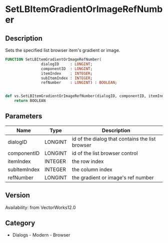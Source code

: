 # SetLBItemGradientOrImageRefNumber

## Description
Sets the specified list browser item's gradient or image.

```pascal
FUNCTION SetLBItemGradientOrImageRefNumber(
				dialogID     : LONGINT;
				componentID  : LONGINT;
				itemIndex    : INTEGER;
				subItemIndex : INTEGER;
				refNumber    : LONGINT) : BOOLEAN;
```

```python

def vs.SetLBItemGradientOrImageRefNumber(dialogID, componentID, itemIndex, subItemIndex, refNumber):
    return BOOLEAN
```

## Parameters
|Name|Type|Description|
|---|---|---|
|dialogID|LONGINT|id of the dialog that contains the list browser|
|componentID|LONGINT|id of the list browser control|
|itemIndex|INTEGER|the row index|
|subItemIndex|INTEGER|the column index|
|refNumber|LONGINT|the gradient or image's ref number|

## Version
Availability: from VectorWorks12.0
## Category
* Dialogs - Modern - Browser


